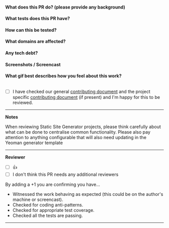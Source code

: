 #### What does this PR do? (please provide any background)

#### What tests does this PR have?

#### How can this be tested?

#### What domains are affected?

#### Any tech debt?

#### Screenshots / Screencast

#### What gif best describes how you feel about this work?
![]()

- [ ] I have checked our general [contributing document](https://github.com/holidayextras/culture/blob/master/CONTRIBUTING.md) and the project specific [contributing document](../blob/master/CONTRIBUTING.md) (if present) and I'm happy for this to be reviewed.

---

**Notes**

When reviewing Static Site Generator projects, please think carefully about what can be done to centralise common functionality. Please also pay attention to anything configurable that will also need updating in the Yeoman generator template

---

**Reviewer**
- [ ] :+1:
- [ ] I don't think this PR needs any additional reviewers

By adding a +1 you are confirming you have...
- Witnessed the work behaving as expected (this could be on the author's machine or screencast).
- Checked for coding anti-patterns.
- Checked for appropriate test coverage.
- Checked all the tests are passing.

---
